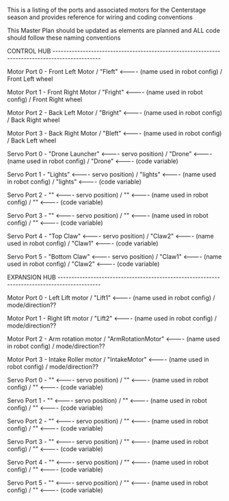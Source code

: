 This is a listing of the ports and associated motors for the Centerstage season and provides reference for wiring and coding conventions

This Master Plan should be updated as elements are planned and ALL code should follow these naming conventions

CONTROL HUB -----------------------------------------------------------------------------------------------  

  Motor Port 0 - Front Left Motor  / "Fleft" <---- (name used in robot config) / Front Left wheel
  
  Motor Port 1 - Front Right Motor / "Fright" <---- (name used in robot config) / Front Right wheel
  
  Motor Port 2 - Back Left Motor / "Bright" <---- (name used in robot config) / Back Right wheel
  
  Motor Port 3 - Back Right Motor / "Bleft" <---- (name used in robot config) / Back Left wheel


  Servo Port 0 - "Drone Launcher" <---- servo position) / "Drone" <---- (name used in robot config) / "Drone" <---- (code variable)
 
  Servo Port 1 - "Lights" <---- servo position) / "lights" <---- (name used in robot config) / "lights" <---- (code variable)
  
  Servo Port 2 - "" <---- servo position) / "" <---- (name used in robot config) / "" <---- (code variable)
  
  Servo Port 3 - "" <---- servo position) / "" <---- (name used in robot config) / "" <---- (code variable)
  
  Servo Port 4 - "Top Claw" <---- servo position) / "Claw2" <---- (name used in robot config) / "Claw1" <---- (code variable)

  Servo Port 5 - "Bottom Claw" <---- servo position) / "Claw1" <---- (name used in robot config) / "Claw2" <---- (code variable)


EXPANSION HUB ---------------------------------------------------------------------------------------------

  Motor Port 0 - Left Lift motor / "Lift1" <---- (name used in robot config) / mode/direction??
  
  Motor Port 1 - Right lift motor / "Lift2" <---- (name used in robot config) / mode/direction??     
  
  Motor Port 2 - Arm rotation motor / "ArmRotationMotor" <---- (name used in robot config) / mode/direction??      
  
  Motor Port 3 - Intake Roller motor / "IntakeMotor" <---- (name used in robot config) / mode/direction??


  Servo Port 0 - "" <---- servo position) / "" <---- (name used in robot config) / "" <---- (code variable) 

  Servo Port 1 - "" <---- servo position) / "" <---- (name used in robot config) / "" <---- (code variable)
  
  Servo Port 2 - "" <---- servo position) / "" <---- (name used in robot config) / "" <---- (code variable)
  
  Servo Port 3 - "" <---- servo position) / "" <---- (name used in robot config) / "" <---- (code variable)
  
  Servo Port 4 - "" <---- servo position) / "" <---- (name used in robot config) / "" <---- (code variable)
  
  Servo Port 5 - "" <---- servo position) / "" <---- (name used in robot config) / "" <---- (code variable)
